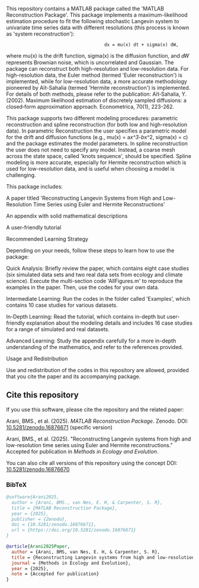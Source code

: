 This repository contains a MATLAB package called the 'MATLAB Reconstruction Package'. This package implements a maximum-likelihood estimation procedure to fit the following stochastic Langevin system to univariate time series data with different resolutions (this process is known as 'system reconstruction'):

                                         dx = mu(x) dt + sigma(x) dW,
                                                                                                                                 
where mu(x) is the drift function, sigma(x) is the diffusion function, and 𝑑𝑊 represents Brownian noise, which is uncorrelated and Gaussian. The package can reconstruct both high-resolution and low-resolution data. For high-resolution data, the Euler method (termed 'Euler reconstruction') is implemented,
while for low-resolution data, a more accurate methodology pioneered by Aït-Sahalia (termed 'Hermite reconstruction') is implemented. For details of both methods, please refer to the publication: Aït‐Sahalia, Y. (2002). Maximum likelihood estimation of discretely sampled diffusions: a closed‐form approximation approach. Econometrica, 70(1), 223-262.

This package supports two different modeling procedures: parametric reconstruction and spline reconstruction (for both low and high-resolution data). In parametric Reconstruction the user specifies a parametric model for the drift and diffusion functions (e.g., mu(x) = a*x^3-b*x^2, sigma(x) = c) and the package estimates the model parameters. In spline reconstruction the user does not need to specify any model. Instead, a coarse mesh across the state space, called 'knots sequence', should be specified. Spline modeling is more accurate, especially for Hermite reconstruction which is used for low-resolution data, and is useful when choosing a model is challenging. 

This package includes:

A paper titled 'Reconstructing Langevin Systems from High and Low-Resolution Time Series using Euler and Hermite Reconstructions'

An appendix with solid mathematical descriptions

A user-friendly tutorial

Recommended Learning Strategy

Depending on your needs, follow these steps to learn how to use the package:

Quick Analysis:
Briefly review the paper, which contains eight case studies (six simulated data sets and two real data sets from ecology and climate science). Execute the multi-section code 'AllFigures.m' to reproduce the examples in the paper. Then, use the codes for your own data.

Intermediate Learning:
Run the codes in the folder called 'Examples', which contains 10 case studies for various datasets.

In-Depth Learning:
Read the tutorial, which contains in-depth but user-friendly explanation about the modeling details and includes 16 case studies for a range of simulated and real datasets.

Advanced Learning:
Study the appendix carefully for a more in-depth understanding of the mathematics, and refer to the references provided.

Usage and Redistribution

Use and redistribution of the codes in this repository are allowed, provided that you cite the paper and its accompanying package.

 ## Cite this repository

If you use this software, please cite the repository and the related paper:

Arani, BMS., et al. (2025). *MATLAB Reconstruction Package*. Zenodo. DOI: [10.5281/zenodo.16876671](https://doi.org/10.5281/zenodo.16876671) (specific version)

Arani, BMS., et al. (2025). "Reconstructing Langevin systems from high and low-resolution time series using Euler and Hermite reconstructions." Accepted for publication in *Methods in Ecology and Evolution*.

You can also cite all versions of this repository using the concept DOI: [10.5281/zenodo.16876670](https://doi.org/10.5281/zenodo.16876670)

### BibTeX

```bibtex
@software{Arani2025,
  author = {Arani, BMS., van Nes, E. H, & Carpenter, S. R},
  title = {MATLAB Reconstruction Package},
  year = {2025},
  publisher = {Zenodo},
  doi = {10.5281/zenodo.16876671},
  url = {https://doi.org/10.5281/zenodo.16876671}
}

@article{Arani2025Paper,
  author = {Arani, BMS, van Nes, E. H, & Carpenter, S. R},
  title = {Reconstructing Langevin systems from high and low-resolution time series using Euler and Hermite reconstructions},
  journal = {Methods in Ecology and Evolution},
  year = {2025},
  note = {Accepted for publication}
}

